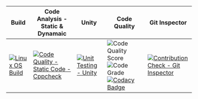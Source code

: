 | Build | Code Analysis - Static & Dynamaic | Unity | Code Quality | Git Inspector |
|---|---|---|---|---|
| [![Linux OS Build](https://github.com/alrichroshan/M1_App_FinancialCalculator/actions/workflows/Linux.yml/badge.svg)](https://github.com/alrichroshan/M1_App_FinancialCalculator/actions/workflows/Linux.yml) | [![Code Quality - Static Code - Cppcheck](https://github.com/alrichroshan/M1_App_FinancialCalculator/actions/workflows/cppcheck.yml/badge.svg)](https://github.com/alrichroshan/M1_App_FinancialCalculator/actions/workflows/cppcheck.yml) | [![Unit Testing - Unity](https://github.com/alrichroshan/M1_App_FinancialCalculator/actions/workflows/unity.yml/badge.svg)](https://github.com/alrichroshan/M1_App_FinancialCalculator/actions/workflows/unity.yml) | ![Code Quality Score](https://api.codiga.io/project/29805/score/svg) ![Code Grade](https://api.codiga.io/project/29805/status/svg) [![Codacy Badge](https://app.codacy.com/project/badge/Grade/64062f40fcd344b2af90a97dbfe2653d)](https://www.codacy.com/gh/alrichroshan/M1_App_FinancialCalculator/dashboard?utm_source=github.com&amp;utm_medium=referral&amp;utm_content=alrichroshan/M1_App_FinancialCalculator&amp;utm_campaign=Badge_Grade) | [![Contribution Check - Git Inspector](https://github.com/alrichroshan/M1_App_FinancialCalculator/actions/workflows/gitinspector.yml/badge.svg)](https://github.com/alrichroshan/M1_App_FinancialCalculator/actions/workflows/gitinspector.yml) |
